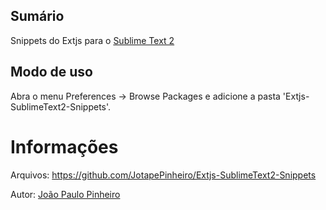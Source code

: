 ## Sumário

Snippets do Extjs para o [Sublime Text 2](http://www.sublimetext.com/)

## Modo de uso

Abra o menu Preferences -> Browse Packages e adicione a pasta 'Extjs-SublimeText2-Snippets'.

# Informações

Arquivos: https://github.com/JotapePinheiro/Extjs-SublimeText2-Snippets

Autor: [João Paulo Pinheiro](https://github.com/JotapePinheiro/)